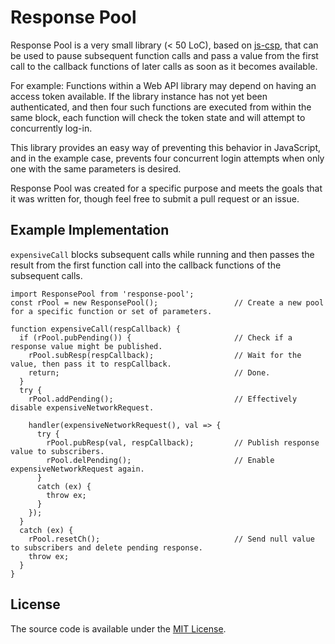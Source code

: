 # Response Pool

Response Pool is a very small library (< 50 LoC), based on [js-csp](https://github.com/ubolonton/js-csp), that can be used to pause subsequent function calls and pass a value from the first call to the callback functions of later calls as soon as it becomes available.

For example: Functions within a Web API library may depend on having an access token available. If the library instance has not yet been authenticated, and then four such functions are executed from within the same block, each function will check the token state and will attempt to concurrently log-in.

This library provides an easy way of preventing this behavior in JavaScript, and in the example case, prevents four concurrent login attempts when only one with the same parameters is desired.

Response Pool was created for a specific purpose and meets the goals that it was written for, though feel free to submit a pull request or an issue.

## Example Implementation

```expensiveCall``` blocks subsequent calls while running and then passes the result
from the first function call into the callback functions of the subsequent calls.

```
import ResponsePool from 'response-pool';
const rPool = new ResponsePool();                 // Create a new pool for a specific function or set of parameters.

function expensiveCall(respCallback) {
  if (rPool.pubPending()) {                       // Check if a response value might be published.
    rPool.subResp(respCallback);                  // Wait for the value, then pass it to respCallback.
    return;                                       // Done.
  }
  try {
    rPool.addPending();                           // Effectively disable expensiveNetworkRequest.

    handler(expensiveNetworkRequest(), val => {
      try {
        rPool.pubResp(val, respCallback);         // Publish response value to subscribers.
        rPool.delPending();                       // Enable expensiveNetworkRequest again.
      }
      catch (ex) {
        throw ex;
      }
    });
  }
  catch (ex) {
    rPool.resetCh();                              // Send null value to subscribers and delete pending response.
    throw ex;
  }
}
```

## License

The source code is available under the [MIT License](https://opensource.org/licenses/MIT).